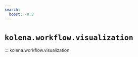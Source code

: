 ```yaml
---
search:
  boost: -0.5
---
```


# `kolena.workflow.visualization`

::: kolena.workflow.visualization
